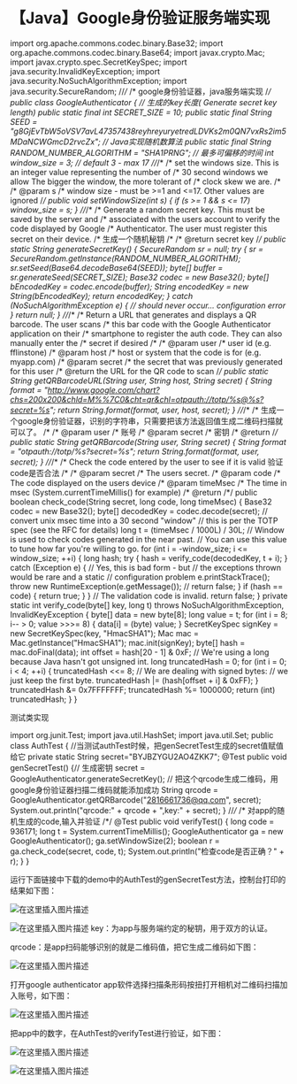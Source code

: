 # 【Java】Google身份验证服务端实现

import org.apache.commons.codec.binary.Base32; import org.apache.commons.codec.binary.Base64; import javax.crypto.Mac; import javax.crypto.spec.SecretKeySpec; import java.security.InvalidKeyException; import java.security.NoSuchAlgorithmException; import java.security.SecureRandom; //*/* /* google身份验证器，java服务端实现 /*/ public class GoogleAuthenticator { // 生成的key长度( Generate secret key length) public static final int SECRET_SIZE = 10; public static final String SEED = "g8GjEvTbW5oVSV7avL47357438reyhreyuryetredLDVKs2m0QN7vxRs2im5MDaNCWGmcD2rvcZx"; // Java实现随机数算法 public static final String RANDOM_NUMBER_ALGORITHM = "SHA1PRNG"; // 最多可偏移的时间 int window_size = 3; // default 3 - max 17 //*/* /* set the windows size. This is an integer value representing the number of /* 30 second windows we allow The bigger the window, the more tolerant of /* clock skew we are. /* /* @param s /* window size - must be >=1 and <=17. Other values are ignored /*/ public void setWindowSize(int s) { if (s >= 1 && s <= 17) window_size = s; } //*/* /* Generate a random secret key. This must be saved by the server and /* associated with the users account to verify the code displayed by Google /* Authenticator. The user must register this secret on their device. /* 生成一个随机秘钥 /* /* @return secret key /*/ public static String generateSecretKey() { SecureRandom sr = null; try { sr = SecureRandom.getInstance(RANDOM_NUMBER_ALGORITHM); sr.setSeed(Base64.decodeBase64(SEED)); byte[] buffer = sr.generateSeed(SECRET_SIZE); Base32 codec = new Base32(); byte[] bEncodedKey = codec.encode(buffer); String encodedKey = new String(bEncodedKey); return encodedKey; } catch (NoSuchAlgorithmException e) { // should never occur... configuration error } return null; } //*/* /* Return a URL that generates and displays a QR barcode. The user scans /* this bar code with the Google Authenticator application on their /* smartphone to register the auth code. They can also manually enter the /* secret if desired /* /* @param user /* user id (e.g. fflinstone) /* @param host /* host or system that the code is for (e.g. myapp.com) /* @param secret /* the secret that was previously generated for this user /* @return the URL for the QR code to scan /*/ public static String getQRBarcodeURL(String user, String host, String secret) { String format = "http://www.google.com/chart?chs=200x200&chld=M%%7C0&cht=qr&chl=otpauth://totp/%s@%s?secret=%s"; return String.format(format, user, host, secret); } //*/* /* 生成一个google身份验证器，识别的字符串，只需要把该方法返回值生成二维码扫描就可以了。 /* /* @param user /* 账号 /* @param secret /* 密钥 /* @return /*/ public static String getQRBarcode(String user, String secret) { String format = "otpauth://totp/%s?secret=%s"; return String.format(format, user, secret); } //*/* /* Check the code entered by the user to see if it is valid 验证code是否合法 /* /* @param secret /* The users secret. /* @param code /* The code displayed on the users device /* @param timeMsec /* The time in msec (System.currentTimeMillis() for example) /* @return /*/ public boolean check_code(String secret, long code, long timeMsec) { Base32 codec = new Base32(); byte[] decodedKey = codec.decode(secret); // convert unix msec time into a 30 second "window" // this is per the TOTP spec (see the RFC for details) long t = (timeMsec / 1000L) / 30L; // Window is used to check codes generated in the near past. // You can use this value to tune how far you're willing to go. for (int i = -window_size; i <= window_size; ++i) { long hash; try { hash = verify_code(decodedKey, t + i); } catch (Exception e) { // Yes, this is bad form - but // the exceptions thrown would be rare and a static // configuration problem e.printStackTrace(); throw new RuntimeException(e.getMessage()); // return false; } if (hash == code) { return true; } } // The validation code is invalid. return false; } private static int verify_code(byte[] key, long t) throws NoSuchAlgorithmException, InvalidKeyException { byte[] data = new byte[8]; long value = t; for (int i = 8; i-- > 0; value >>>= 8) { data[i] = (byte) value; } SecretKeySpec signKey = new SecretKeySpec(key, "HmacSHA1"); Mac mac = Mac.getInstance("HmacSHA1"); mac.init(signKey); byte[] hash = mac.doFinal(data); int offset = hash[20 - 1] & 0xF; // We're using a long because Java hasn't got unsigned int. long truncatedHash = 0; for (int i = 0; i < 4; ++i) { truncatedHash <<= 8; // We are dealing with signed bytes: // we just keep the first byte. truncatedHash |= (hash[offset + i] & 0xFF); } truncatedHash &= 0x7FFFFFFF; truncatedHash %= 1000000; return (int) truncatedHash; } }

测试类实现

import org.junit.Test; import java.util.HashSet; import java.util.Set; public class AuthTest { //当测试authTest时候，把genSecretTest生成的secret值赋值给它 private static String secret="BYJBZYGU2AO4ZKK7"; @Test public void genSecretTest() {// 生成密钥 secret = GoogleAuthenticator.generateSecretKey(); // 把这个qrcode生成二维码，用google身份验证器扫描二维码就能添加成功 String qrcode = GoogleAuthenticator.getQRBarcode("2816661736@qq.com", secret); System.out.println("qrcode:" + qrcode + ",key:" + secret); } //*/* /* 对app的随机生成的code,输入并验证 /*/ @Test public void verifyTest() { long code = 936171; long t = System.currentTimeMillis(); GoogleAuthenticator ga = new GoogleAuthenticator(); ga.setWindowSize(2); boolean r = ga.check_code(secret, code, t); System.out.println("检查code是否正确？" + r); } }

运行下面链接中下载的demo中的AuthTest的genSecretTest方法，控制台打印的结果如下图：

![在这里插入图片描述](https://img-blog.csdnimg.cn/20190424133232804.png?x-oss-process=image/watermark,type_ZmFuZ3poZW5naGVpdGk,shadow_10,text_aHR0cHM6Ly9ibG9nLmNzZG4ubmV0L1ZpcmdpbF9LMjAxNw==,size_16,color_FFFFFF,t_70)

![在这里插入图片描述](https://img-blog.csdnimg.cn/2019042413303780.png)
key：为app与服务端约定的秘钥，用于双方的认证。

qrcode：是app扫码能够识别的就是二维码值，把它生成二维码如下图：

![在这里插入图片描述](https://img-blog.csdnimg.cn/20190424133116473.png?x-oss-process=image/watermark,type_ZmFuZ3poZW5naGVpdGk,shadow_10,text_aHR0cHM6Ly9ibG9nLmNzZG4ubmV0L1ZpcmdpbF9LMjAxNw==,size_16,color_FFFFFF,t_70)

打开google authenticator app软件选择扫描条形码按扭打开相机对二维码扫描加入账号，如下图：

![在这里插入图片描述](https://img-blog.csdnimg.cn/20190424133431448.png?x-oss-process=image/watermark,type_ZmFuZ3poZW5naGVpdGk,shadow_10,text_aHR0cHM6Ly9ibG9nLmNzZG4ubmV0L1ZpcmdpbF9LMjAxNw==,size_16,color_FFFFFF,t_70)

把app中的数字，在AuthTest的verifyTest进行验证，如下图：

![在这里插入图片描述](https://img-blog.csdnimg.cn/20190424133525467.png?x-oss-process=image/watermark,type_ZmFuZ3poZW5naGVpdGk,shadow_10,text_aHR0cHM6Ly9ibG9nLmNzZG4ubmV0L1ZpcmdpbF9LMjAxNw==,size_16,color_FFFFFF,t_70)

![在这里插入图片描述](https://img-blog.csdnimg.cn/20190424133611235.png)

